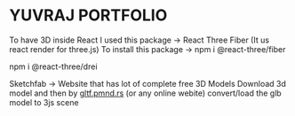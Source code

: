 # YUVRAJ PORTFOLIO

To have 3D inside React I used this package -> React Three Fiber (It us react render for three.js)
To install this package -> npm i @react-three/fiber

npm i @react-three/drei

Sketchfab -> Website that has lot of complete free 3D Models
Download 3d model and then by  [gltf.pmnd.rs](https://gltf.pmnd.rs/) (or any online webite) convert/load the glb model to 3js scene 